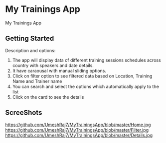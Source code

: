 # My Trainings App

My Trainings App

## Getting Started

Description and options:
1. The app will display data of different training sessions schedules across country with speakers and date details.
2. It have caraousal with manual sliding options.
3. Click on filter option to see filtered data based on Location, Training Name and Trainer name
4. You can search and select the options which automatically apply to the list
5. Click on the card to see the details


## ScreeShots
https://github.com/UmeshRaj7/MyTrainingsApp/blob/master/Home.jpg
https://github.com/UmeshRaj7/MyTrainingsApp/blob/master/Filter.jpg
https://github.com/UmeshRaj7/MyTrainingsApp/blob/master/Details.jpg
